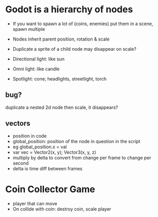 # Godot is a hierarchy of nodes
- If you want to spawn a lot of (coins, enemies) put them in a scene, spawn multiple
- Nodes inherit parent position, rotation & scale
- Duplicate a sprite of a child node may disappear on scale?

- Directional light: like sun
- Omni light: like candle
- Spotlight: cone; headlights, streetlight, torch

## bug?
duplicate a nested 2d node then scale, it disappears?


## vectors
- position in code
- global_position: position of the node in question in the script
- eg global_position.x = val
- var vec = Vector2(x, y); Vector3(x, y, z)
- multiply by delta to convert from change per frame to change per second
- delta is time diff between frames

# Coin Collector Game
- player that can move
- On collide with coin: destroy coin, scale player
